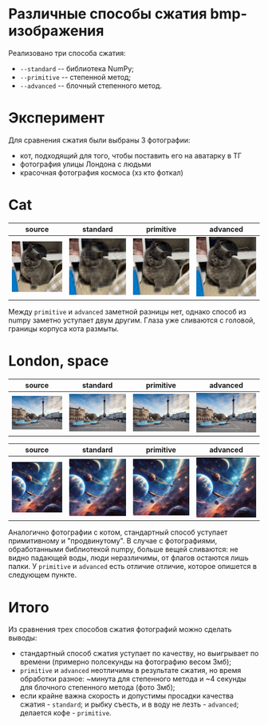 # Различные способы сжатия bmp-изображения
Реализовано три способа сжатия:
- `--standard` -- библиотека NumPy; <br>
- `--primitive` -- степенной метод; <br>
- `--advanced` -- блочный степенного метод. <br>

# Эксперимент

Для сравнения сжатия были выбраны 3 фотографии:
- кот, подходящий для того, чтобы поставить его на аватарку в ТГ
- фотография улицы Лондона с людьми
- красочная фотография космоса (хз кто фоткал)

# Cat
| source | standard | primitive | advanced |
| -------|-------|-----------|----------|
| ![1](cat/cat_base.bmp) | ![2](cat/cat_stand.bmp) | ![3](cat/cat_prim.bmp) | ![4](cat/cat_adv.bmp) |

Между `primitive` и `advanced` заметной разницы нет, однако способ из numpy заметно уступает двум другим. Глаза уже сливаются с головой, границы корпуса кота размыты.

# London, space

| source | standard | primitive | advanced |
| -------|-------|-----------|----------|
| ![1](london/london_base.bmp) | ![2](london/london_stand.bmp) | ![3](london/london_prim.bmp) | ![4](london/london_adv.bmp) |

| source | standard | primitive | advanced |
| -------|-------|-----------|----------|
| ![1](space/space_base.bmp) | ![2](space/space_stand.bmp) | ![3](space/space_prim.bmp) | ![4](space/space_adv.bmp) |

Аналогично фотографии с котом, стандартный способ уступает примитивному и "продвинутому". В случае с фотографиями, обработанными библиотекой numpy, больше вещей сливаются: не видно падающей воды, люди неразличимы, от флагов остаются лишь палки. У `primitive` и `advanced` есть отличие отличие, которое опишется в следующем пункте.

# Итого
Из сравнения трех способов сжатия фотографий можно сделать выводы:
- стандартный способ сжатия уступает по качеству, но выигрывает по времени (примерно полсекунды на фотографию весом 3мб);
- `primitive` и `advanced` неотличимы в результате сжатия, но время обработки разное: ~минута для степенного метода и ~4 секунды для блочного степенного метода (фото 3мб);
- если крайне важна скорость и допустимы просадки качества сжатия - `standard`; и рыбку съесть, и в воду не лезть - `advanced`; делается кофе - `primitive`.

